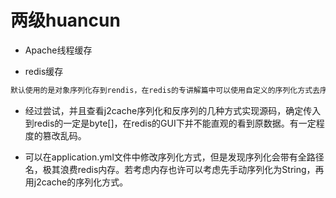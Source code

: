 # 两级huancun

- Apache线程缓存

- redis缓存

```bash
默认使用的是对象序列化存到rendis，在redis的专讲解篇中可以使用自定义的序列化方式去序列化，这样可以在redis中直接查看，object的序列化方式对查看不友好.
```
- 经过尝试，并且查看j2cache序列化和反序列的几种方式实现源码，确定传入到redis的一定是byte[]，在redis的GUI下并不能直观的看到原数据。有一定程度的篡改乱码。

- 可以在application.yml文件中修改序列化方式，但是发现序列化会带有全路径名，极其浪费redis内存。若考虑内存也许可以考虑先手动序列化为String，再用j2cache的序列化方式。